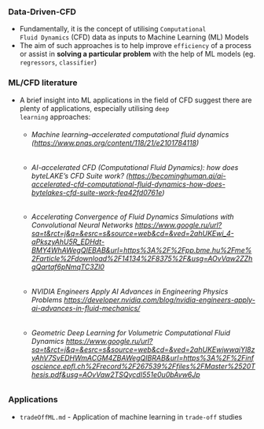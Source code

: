 ### Data-Driven-CFD
- Fundamentally, it is the concept of utilising <code>Computational Fluid Dynamics</code> (CFD) data as inputs to Machine Learning (ML) Models
- The aim of such approaches is to help improve <code>efficiency</code> of a process or assist in **solving a particular problem** with the help of ML models (eg. <code>regressors</code>, <code>classifier</code>)

### ML/CFD literature 
- A brief insight into ML applications in the field of CFD suggest there are plenty of applications, especially utilising <code>deep learning</code> approaches:

  - ###### Machine learning–accelerated computational fluid dynamics (https://www.pnas.org/content/118/21/e2101784118)
  - ###### AI-accelerated CFD (Computational Fluid Dynamics): how does byteLAKE’s CFD Suite work? (https://becominghuman.ai/ai-accelerated-cfd-computational-fluid-dynamics-how-does-bytelakes-cfd-suite-work-fea42fd0761e)
  - ###### Accelerating Convergence of Fluid Dynamics Simulations with Convolutional Neural Networks https://www.google.ru/url?sa=t&rct=j&q=&esrc=s&source=web&cd=&ved=2ahUKEwi_4-aPkszyAhU5R_EDHdt-BMY4WhAWegQIEBAB&url=https%3A%2F%2Fpp.bme.hu%2Fme%2Farticle%2Fdownload%2F14134%2F8375%2F&usg=AOvVaw2ZZhgQartaf6pNmqTC3Zl0
  - ###### NVIDIA Engineers Apply AI Advances in Engineering Physics Problems https://developer.nvidia.com/blog/nvidia-engineers-apply-ai-advances-in-fluid-mechanics/
  - ###### Geometric Deep Learning for Volumetric Computational Fluid Dynamics https://www.google.ru/url?sa=t&rct=j&q=&esrc=s&source=web&cd=&ved=2ahUKEwjwwajYl8zyAhV7SvEDHWmACGM4ZBAWegQIBRAB&url=https%3A%2F%2Finfoscience.epfl.ch%2Frecord%2F267539%2Ffiles%2FMaster%2520Thesis.pdf&usg=AOvVaw2TSQycdI551e0u0bAvw6Jp

### Applications
- <code>tradeOffML.md</code> - Application of machine learning in <code>trade-off</code> studies
